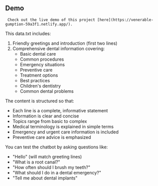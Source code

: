 ## Demo
     Check out the live demo of this project [here](https://venerable-gumption-59a3f1.netlify.app/).

This data.txt includes:
1. Friendly greetings and introduction (first two lines)
2. Comprehensive dental information covering:
   - Basic dental care
   - Common procedures
   - Emergency situations
   - Preventive care
   - Treatment options
   - Best practices
   - Children's dentistry
   - Common dental problems

The content is structured so that:
- Each line is a complete, informative statement
- Information is clear and concise
- Topics range from basic to complex
- Medical terminology is explained in simple terms
- Emergency and urgent care information is included
- Preventive care advice is emphasized

You can test the chatbot by asking questions like:
- "Hello" (will match greeting lines)
- "What is a root canal?"
- "How often should I brush my teeth?"
- "What should I do in a dental emergency?"
- "Tell me about dental implants"
